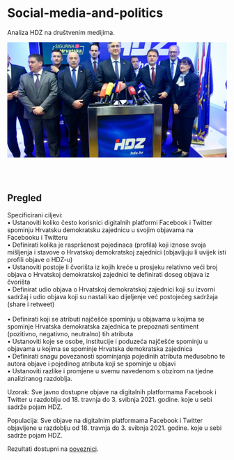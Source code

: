 
<br>
<br>


# Social-media-and-politics
Analiza HDZ na društvenim medijima.

<p align="center">
  <img src="./Foto/hdzEkipa.jpg" width="750" title="hover text">
</p>


<br>
<br>

## Pregled


Specificirani ciljevi:
<br>
•	Ustanoviti koliko često korisnici digitalnih platformi Facebook i Twitter spominju Hrvatsku demokratsku zajednicu u svojim objavama na Facebooku i Twitteru
<br>
•	Definirati kolika je raspršenost pojedinaca (profila) koji iznose svoja mišljenja i stavove o Hrvatskoj demokratskoj zajednici (objavljuju li uvijek isti profili objave o HDZ-u)
<br>
•	Ustanoviti postoje li čvorišta iz kojih kreće u prosjeku relativno veći broj objava o  Hrvatskoj demokratskoj  zajednici te definirati doseg objava iz čvorišta
<br>
•	Definirat udio objava o Hrvatskoj demokratskoj zajednici koji su izvorni sadržaj i udio objava koji su nastali kao dijeljenje već postojećeg sadržaja (share i retweet)  
<br>
•	Definirati koji se atributi najčešće spominju u objavama u kojima se spominje Hrvatska demokratska zajednica te prepoznati sentiment (pozitivno, negativno, neutralno) tih atributa
<br>
•	Ustanoviti koje se osobe, institucije i poduzeća najčešće spominju u objavama u kojima se spominje Hrvatska demokratska zajednica
<br>
•	Definirati snagu povezanosti spominjanja pojedinih atributa međusobno te autora objave i pojedinog atributa koji se spominje u objavi
<br>
•	Ustanoviti razlike i promjene u svemu navedenom s obzirom na tjedne analiziranog razdoblja.
 
Uzorak:
Sve javno dostupne objave na digitalnih platformama Facebook i Twitter u razdoblju od 18. travnja do 3. svibnja 2021. godine. koje u sebi sadrže pojam HDZ.
 
Populacija: 
Sve objave na digitalnim platformama Facebook  i Twitter objavljene u razdoblju od 18. travnja do 3. svibnja 2021. godine. koje u sebi sadrže pojam HDZ.

Rezultati dostupni na [poveznici]().
